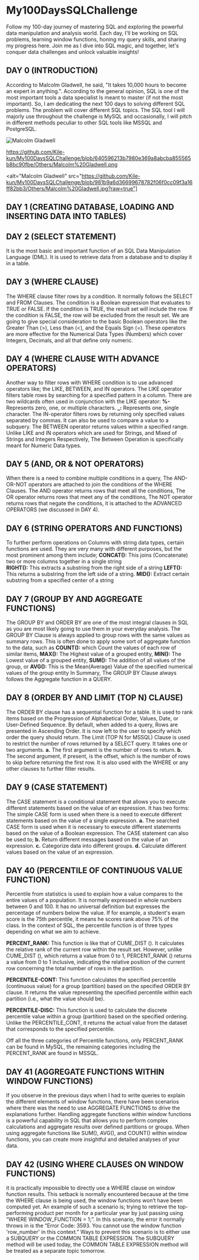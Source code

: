 # My100DaysSQLChallenge
Follow my 100-day journey of mastering SQL and exploring the powerful data manipulation and analysis world. Each day, I'll be working on SQL problems, learning window functions, honing my query skills, and sharing my progress here. Join me as I dive into SQL magic, and together, let's conquer data challenges and unlock valuable insights! 

## DAY 0 (INTRODUCTION)
According to Malcolm Gladwell, he said, "It takes 10,000 hours to become an expert in anything.". According to the general opinion, SQL is one of the most important tools a data specialist Is meant to master (if not the most important). So, I am dedicating the next 100 days to solving different SQL problems. The problem will cover different SQL topics. The SQL tool I will majorly use throughout the challenge is MySQL and occasionally, I will pitch in different methods peculiar to other SQL tools like MSSQL and PostgreSQL.

![Malcolm Gladwell]((https://github.com/Kile-kun/My100DaysSQLChallenge/blob/640596213b7980e369a8abcba855565b8bc90fbe/Others/Malcolm%20Gladwell.png))

https://github.com/Kile-kun/My100DaysSQLChallenge/blob/640596213b7980e369a8abcba855565b8bc90fbe/Others/Malcolm%20Gladwell.png

<alt="Malcolm Gladwell" src="https://github.com/Kile-kun/My100DaysSQLChallenge/blob/981b9a6d36699678782f06f0cc09f3a16ff82bb3/Others/Malcolm%20Gladwell.jpg?raw=true"]

## DAY 1 (CREATING DATABASE, LOADING AND INSERTING DATA INTO TABLES)

## DAY 2 (SELECT STATEMENT)
It is the most basic and important function of an SQL Data Manipulation Language (DML). It is used to retrieve data from a database and to display it in a table.

## DAY 3 (WHERE CLAUSE)
The WHERE clause filter rows by a condition. It normally follows the SELECT and FROM Clauses. 
The condition is a Boolean expression that evaluates to TRUE or FALSE. If the condition is TRUE, the result set will include the row. If the condition is FALSE, the row will be excluded from the result set.
We are going to give special consideration to the basic Boolean operators like the Greater Than (>), Less than (<), and the Equals Sign (=). 
These operators are more effective for the Numerical Data Types (Numbers) which cover Integers, Decimals, and all that define only numeric.

## DAY 4 (WHERE CLAUSE WITH ADVANCE OPERATORS)
Another way to filter rows with WHERE condition is to use advanced operators like; the LIKE, BETWEEN, and IN operators. 
The LIKE operator filters table rows by searching for a specified pattern in a column. There are two wildcards often used in conjunction with the LIKE operator:
      **%-** Represents zero, one, or multiple characters.
      **_:** Represents one, single character.
The IN-operator filters rows by returning only specified values separated by commas. It can also be used to compare a value to a subquery.
The BETWEEN operator returns values within a specified range. 
Unlike LIKE and IN operators which are used for Strings, and Mixed of Strings and Integers Respectively, The Between Operation is specifically meant for Numeric Data types.

## DAY 5 (AND, OR & NOT OPERATORS)
When there is a need to combine multiple conditions in a query, The AND-OR-NOT operators are attached to join the conditions of the WHERE Clauses. 
The AND operator returns rows that meet all the conditions,
The OR operator returns rows that meet any of the conditions,
The NOT operator returns rows that negate the conditions, it is attached to the ADVANCED OPERATORS (we discussed in DAY 4).

## DAY 6 (STRING OPERATORS AND FUNCTIONS)
To further perform operations on Columns with string data types, certain functions are used. They are very many with different purposes, but the most prominent among them include;
    **CONCAT():** This joins (Concatenate) two or more columns together in a single string                    
    **RIGHT():**  This extracts a substring from the right side of a string
    **LEFT():** This returns a substring from the left side of a string.
    **MID():** Extract certain substring from a specified center of a string

## DAY 7 (GROUP BY AND AGGREGATE FUNCTIONS)
The GROUP BY and ORDER BY are one of the most integral clauses in SQL as you are most likely going to use them in your everyday analysis. 
The GROUP BY Clause is always applied to group rows with the same values as summary rows. This is often done to apply some sort of aggregate function to the data, such as 
    **COUNT():** which Count the values of each row of similar items,
    **MAX():** The Highest value of a grouped entity, 
    **MIN():** The Lowest value of a grouped entity,
    **SUM():** The addition of all values of the group, or
    **AVG():** This is the Mean(Average) Value of the specified numerical values
    of the group entity
In Summary, The GROUP BY Clause always follows the Aggregate function in a QUERY.

## DAY 8 (ORDER BY AND LIMIT (TOP N) CLAUSE)
The ORDER BY clause has a sequential function for a table. It is used to rank items based on the Progression of Alphabetical Order, Values, Date, or User-Defined Sequence.
By default, when added to a query, Rows are presented in Ascending Order. It is now left to the user to specify which order the query should return.
The Limit (TOP N for MSSQL) Clause is used to restrict the number of rows returned by a SELECT query. It takes one or two arguments.
    **a.** The first argument is the number of rows to return.
    **b.** The second argument, if present, is the offset, which is the number of rows to skip before returning the first row.
It is also used with the WHERE or any other clauses to further filter results.

## DAY 9 (CASE STATEMENT)
The CASE statement is a conditional statement that allows you to execute different statements based on the value of an expression.
It has two forms: 
The simple CASE form is used when there is a need to execute different statements based on the value of a single expression. 
    **a.** The searched CASE form is used when it is necessary to execute
    different statements based on the value of a Boolean expression.
     The CASE statement can also be used to;
    **b.** Return different messages based on the value of an expression.
    **c.** Categorize data into different groups.
    **d.** Calculate different values based on the value of an expression.



## DAY 40 (PERCENTILE OF CONTINUOUS VALUE FUNCTION)
Percentile from statistics is used to explain how a value compares to the entire values of a population. It is normally expressed in whole numbers between 0 and 100. It has no universal definition but expresses the percentage of numbers below the value. If for example, a student's exam score is the 75th percentile, it means he scores rank above 75% of the class.
In the context of SQL, the percentile function is of three types depending on what we aim to achieve.

  **PERCENT_RANK:** This function is like that of CUME_DIST (). It calculates the relative rank of the current row within the result set. However, unlike CUME_DIST (), which returns a value from 0 to 1, PERCENT_RANK () returns a value from 0 to 1 inclusive, indicating the relative position of the current row concerning the total number of rows in the partition.

  **PERCENTILE-CONT:** This function calculates the specified percentile (continuous value) for a group (partition) based on the specified ORDER BY clause. It returns the value representing the specified percentile within each partition (i.e., what the value should be).

  **PERCENTILE-DISC:** This function is used to calculate the discrete percentile value within a group (partition) based on the specified ordering. Unlike the PERCENTILE_CONT, it returns the actual value from the dataset that corresponds to the specified percentile.

Off all the three categories of Percentile functions, only PERCENT_RANK can be found in MySQL, the remaining categories including the PERCENT_RANK are found in MSSQL.

## DAY 41 (AGGREGATE FUNCTIONS WITHIN WINDOW FUNCTIONS)
If you observe in the previous days when I had to write queries to explain the different elements of window functions, there have been scenarios where there was the need to use AGGREGATE FUNCTIONS to drive the explanations further. 
Handling aggregate functions within window functions is a powerful capability in SQL that allows you to perform complex calculations and aggregate results over defined partitions or groups. When using aggregate functions like SUM(), AVG(), and COUNT() within window functions, you can create more insightful and detailed analyses of your data.

## DAY 42 (USING WHERE CLAUSES ON WINDOW FUNCTIONS)
it is practically impossible to directly use a WHERE clause on window function results. This setback is normally encountered because at the time the WHERE clause is being used, the window functions won’t have been computed yet. 
An example of such a scenario is; trying to retrieve the top-performing product per month for a particular year by just passing using “WHERE WINDOW_FUNCTION = 1;”. In this scenario, the error it normally throws in is the 
“Error Code: 3593. You cannot use the window function 'row_number' in this context.”
Ways to prevent this scenario is to either use a SUBQUERY or the COMMON TABLE EXPRESSION. 
The SUBQUERY method will be used today, the COMMON TABLE EXPRESSION method will be treated as a separate topic tomorrow.






